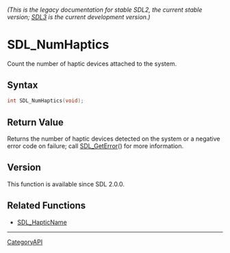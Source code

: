 ###### (This is the legacy documentation for stable SDL2, the current stable version; [SDL3](https://wiki.libsdl.org/SDL3/) is the current development version.)
# SDL_NumHaptics

Count the number of haptic devices attached to the system.

## Syntax

```c
int SDL_NumHaptics(void);

```

## Return Value

Returns the number of haptic devices detected on the system or a negative
error code on failure; call [SDL_GetError](SDL_GetError.md)() for more
information.

## Version

This function is available since SDL 2.0.0.

## Related Functions

* [SDL_HapticName](SDL_HapticName.md)

----
[CategoryAPI](CategoryAPI.md)
